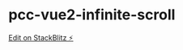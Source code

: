# pcc-vue2-infinite-scroll

[Edit on StackBlitz ⚡️](https://stackblitz.com/edit/vue2-vite-starter-vger7h)